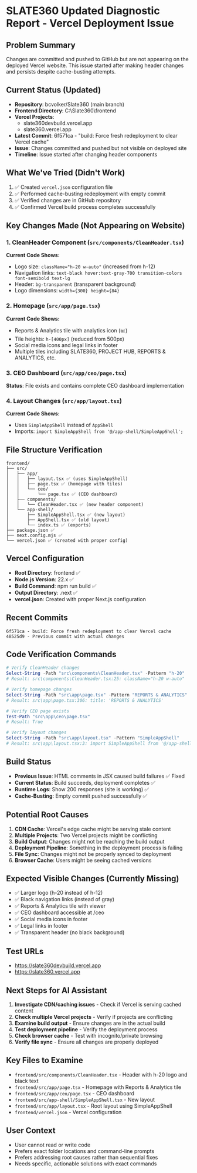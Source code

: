 # SLATE360 Updated Diagnostic Report - Vercel Deployment Issue

## Problem Summary
Changes are committed and pushed to GitHub but are not appearing on the deployed Vercel website. This issue started after making header changes and persists despite cache-busting attempts.

## Current Status (Updated)
- **Repository**: bcvolker/Slate360 (main branch)
- **Frontend Directory**: C:\Slate360\frontend
- **Vercel Projects**: 
  - slate360devbuild.vercel.app
  - slate360.vercel.app
- **Latest Commit**: 6f571ca - "build: Force fresh redeployment to clear Vercel cache"
- **Issue**: Changes committed and pushed but not visible on deployed site
- **Timeline**: Issue started after changing header components

## What We've Tried (Didn't Work)
1. ✅ Created `vercel.json` configuration file
2. ✅ Performed cache-busting redeployment with empty commit
3. ✅ Verified changes are in GitHub repository
4. ✅ Confirmed Vercel build process completes successfully

## Key Changes Made (Not Appearing on Website)

### 1. CleanHeader Component (`src/components/CleanHeader.tsx`)
**Current Code Shows:**
- Logo size: `className="h-20 w-auto"` (increased from h-12)
- Navigation links: `text-black hover:text-gray-700 transition-colors font-semibold text-lg`
- Header: `bg-transparent` (transparent background)
- Logo dimensions: `width={300} height={84}`

### 2. Homepage (`src/app/page.tsx`)
**Current Code Shows:**
- Reports & Analytics tile with analytics icon (📊)
- Tile heights: `h-[400px]` (reduced from 500px)
- Social media icons and legal links in footer
- Multiple tiles including SLATE360, PROJECT HUB, REPORTS & ANALYTICS, etc.

### 3. CEO Dashboard (`src/app/ceo/page.tsx`)
**Status**: File exists and contains complete CEO dashboard implementation

### 4. Layout Changes (`src/app/layout.tsx`)
**Current Code Shows:**
- Uses `SimpleAppShell` instead of `AppShell`
- Imports: `import SimpleAppShell from '@/app-shell/SimpleAppShell';`

## File Structure Verification
```
frontend/
├── src/
│   ├── app/
│   │   ├── layout.tsx ✅ (uses SimpleAppShell)
│   │   ├── page.tsx ✅ (homepage with tiles)
│   │   └── ceo/
│   │       └── page.tsx ✅ (CEO dashboard)
│   ├── components/
│   │   └── CleanHeader.tsx ✅ (new header component)
│   └── app-shell/
│       ├── SimpleAppShell.tsx ✅ (new layout)
│       ├── AppShell.tsx ✅ (old layout)
│       └── index.ts ✅ (exports)
├── package.json ✅
├── next.config.mjs ✅
└── vercel.json ✅ (created with proper config)
```

## Vercel Configuration
- **Root Directory**: frontend ✅
- **Node.js Version**: 22.x ✅
- **Build Command**: npm run build ✅
- **Output Directory**: .next ✅
- **vercel.json**: Created with proper Next.js configuration

## Recent Commits
```
6f571ca - build: Force fresh redeployment to clear Vercel cache
48525d9 - Previous commit with actual changes
```

## Code Verification Commands
```powershell
# Verify CleanHeader changes
Select-String -Path "src\components\CleanHeader.tsx" -Pattern "h-20"
# Result: src\components\CleanHeader.tsx:25: className="h-20 w-auto"

# Verify homepage changes
Select-String -Path "src\app\page.tsx" -Pattern "REPORTS & ANALYTICS"
# Result: src\app\page.tsx:306: title: 'REPORTS & ANALYTICS'

# Verify CEO page exists
Test-Path "src\app\ceo\page.tsx"
# Result: True

# Verify layout changes
Select-String -Path "src\app\layout.tsx" -Pattern "SimpleAppShell"
# Result: src\app\layout.tsx:3: import SimpleAppShell from '@/app-shell/SimpleAppShell';
```

## Build Status
- **Previous Issue**: HTML comments in JSX caused build failures ✅ Fixed
- **Current Status**: Build succeeds, deployment completes ✅
- **Runtime Logs**: Show 200 responses (site is working) ✅
- **Cache-Busting**: Empty commit pushed successfully ✅

## Potential Root Causes
1. **CDN Cache**: Vercel's edge cache might be serving stale content
2. **Multiple Projects**: Two Vercel projects might be conflicting
3. **Build Output**: Changes might not be reaching the build output
4. **Deployment Pipeline**: Something in the deployment process is failing
5. **File Sync**: Changes might not be properly synced to deployment
6. **Browser Cache**: Users might be seeing cached versions

## Expected Visible Changes (Currently Missing)
- ✅ Larger logo (h-20 instead of h-12)
- ✅ Black navigation links (instead of gray)
- ✅ Reports & Analytics tile with viewer
- ✅ CEO dashboard accessible at /ceo
- ✅ Social media icons in footer
- ✅ Legal links in footer
- ✅ Transparent header (no black background)

## Test URLs
- https://slate360devbuild.vercel.app
- https://slate360.vercel.app

## Next Steps for AI Assistant
1. **Investigate CDN/caching issues** - Check if Vercel is serving cached content
2. **Check multiple Vercel projects** - Verify if projects are conflicting
3. **Examine build output** - Ensure changes are in the actual build
4. **Test deployment pipeline** - Verify the deployment process
5. **Check browser cache** - Test with incognito/private browsing
6. **Verify file sync** - Ensure all changes are properly deployed

## Key Files to Examine
- `frontend/src/components/CleanHeader.tsx` - Header with h-20 logo and black text
- `frontend/src/app/page.tsx` - Homepage with Reports & Analytics tile
- `frontend/src/app/ceo/page.tsx` - CEO dashboard
- `frontend/src/app-shell/SimpleAppShell.tsx` - New layout
- `frontend/src/app/layout.tsx` - Root layout using SimpleAppShell
- `frontend/vercel.json` - Vercel configuration

## User Context
- User cannot read or write code
- Prefers exact folder locations and command-line prompts
- Prefers addressing root causes rather than sequential fixes
- Needs specific, actionable solutions with exact commands
